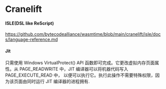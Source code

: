 # Cranelift

#### ISLE(DSL like ReScript)

https://github.com/bytecodealliance/wasmtime/blob/main/cranelift/isle/docs/language-reference.md



#### Jit

只需使用 Windows VirtualProtect() API 函数即可完成。它更改虚拟内存页面属性。从 PAGE_READWRITE 中，JIT 编译器可以将机器代码写入 PAGE_EXECUTE_READ 中，
以便可以执行它。执行此操作不需要特殊权限，因为该页面由同时运行 JIT 编译器的进程拥有.